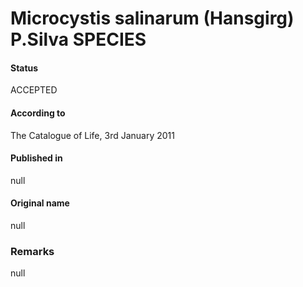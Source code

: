 # Microcystis salinarum (Hansgirg) P.Silva SPECIES

#### Status
ACCEPTED

#### According to
The Catalogue of Life, 3rd January 2011

#### Published in
null

#### Original name
null

### Remarks
null